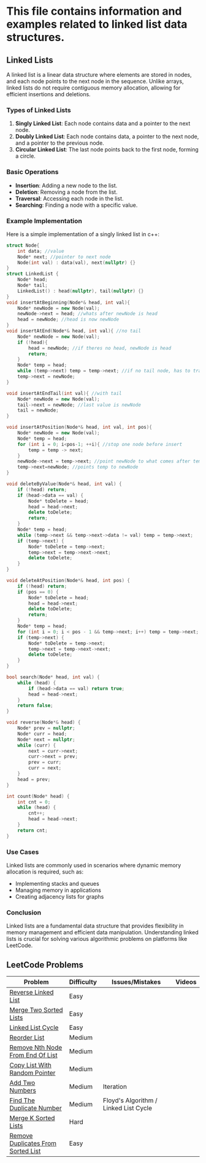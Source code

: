 # This file contains information and examples related to linked list data structures.

## Linked Lists

A linked list is a linear data structure where elements are stored in nodes, and each node points to the next node in the sequence. Unlike arrays, linked lists do not require contiguous memory allocation, allowing for efficient insertions and deletions.

### Types of Linked Lists

1. **Singly Linked List**: Each node contains data and a pointer to the next node.
2. **Doubly Linked List**: Each node contains data, a pointer to the next node, and a pointer to the previous node.
3. **Circular Linked List**: The last node points back to the first node, forming a circle.

### Basic Operations

- **Insertion**: Adding a new node to the list.
- **Deletion**: Removing a node from the list.
- **Traversal**: Accessing each node in the list.
- **Searching**: Finding a node with a specific value.

### Example Implementation

Here is a simple implementation of a singly linked list in c++:

```cpp
struct Node{
    int data; //value
    Node* next; //pointer to next node
    Node(int val) : data(val), next(nullptr) {}
}
struct LinkedList {
    Node* head;
    Node* tail;
    LinkedList() : head(nullptr), tail(nullptr) {}
}
void insertAtBeginning(Node*& head, int val){
    Node* newNode = new Node(val); 
    newNode->next = head; //whats after newNode is head
    head = newNode; //head is now newNode
}
void insertAtEnd(Node*& head, int val){ //no tail
    Node* newNode = new Node(val);
    if (!head){
        head = newNode; //if theres no head, newNode is head
        return;
    }
    Node* temp = head;
    while (temp->next) temp = temp->next; //if no tail node, has to traverse to end of list to add to end
    temp->next = newNode;
}

void insertAtEndTail(int val){ //with tail
    Node* newNode = new Node(val); 
    tail->next = newNode; //last value is newNode
    tail = newNode;
}

void insertAtPosition(Node*& head, int val, int pos){
    Node* newNode = new Node(val);
    Node* temp = head;
    for (int i = 0; i<pos-1; ++i){ //stop one node before insert
        temp = temp -> next;
    }
    newNode->next = temp->next; //point newNode to what comes after temp
    temp->next=newNode; //points temp to newNode
}

void deleteByValue(Node*& head, int val) {
    if (!head) return;
    if (head->data == val) {
        Node* toDelete = head;
        head = head->next;
        delete toDelete;
        return;
    }
    Node* temp = head;
    while (temp->next && temp->next->data != val) temp = temp->next;
    if (temp->next) {
        Node* toDelete = temp->next;
        temp->next = temp->next->next;
        delete toDelete;
    }
}

void deleteAtPosition(Node*& head, int pos) {
    if (!head) return;
    if (pos == 0) {
        Node* toDelete = head;
        head = head->next;
        delete toDelete;
        return;
    }
    Node* temp = head;
    for (int i = 0; i < pos - 1 && temp->next; i++) temp = temp->next;
    if (temp->next) {
        Node* toDelete = temp->next;
        temp->next = temp->next->next;
        delete toDelete;
    }
}

bool search(Node* head, int val) {
    while (head) {
        if (head->data == val) return true;
        head = head->next;
    }
    return false;
}

void reverse(Node*& head) {
    Node* prev = nullptr;
    Node* curr = head;
    Node* next = nullptr;
    while (curr) {
        next = curr->next;
        curr->next = prev;
        prev = curr;
        curr = next;
    }
    head = prev;
}

int count(Node* head) {
    int cnt = 0;
    while (head) {
        cnt++;
        head = head->next;
    }
    return cnt;
}
```

### Use Cases

Linked lists are commonly used in scenarios where dynamic memory allocation is required, such as:

- Implementing stacks and queues
- Managing memory in applications
- Creating adjacency lists for graphs

### Conclusion

Linked lists are a fundamental data structure that provides flexibility in memory management and efficient data manipulation. Understanding linked lists is crucial for solving various algorithmic problems on platforms like LeetCode.

## LeetCode Problems

| Problem | Difficulty | Issues/Mistakes | Videos |
|---------|------------|-----------------|--------|
| [Reverse Linked List](https://leetcode.com/problems/reverse-linked-list/) | Easy | | |
| [Merge Two Sorted Lists](https://leetcode.com/problems/merge-two-sorted-lists/) | Easy | | |
| [Linked List Cycle](https://leetcode.com/problems/linked-list-cycle/) | Easy | | |
| [Reorder List](https://leetcode.com/problems/reorder-list/description/) | Medium | | |
| [Remove Nth Node From End Of List](https://leetcode.com/problems/remove-nth-node-from-end-of-list/) | Medium | | |
| [Copy List With Random Pointer](https://leetcode.com/problems/copy-list-with-random-pointer/description/) | Medium | | |
| [Add Two Numbers](https://leetcode.com/problems/add-two-numbers/description/) | Medium | Iteration | |
| [Find The Duplicate Number](https://leetcode.com/problems/find-the-duplicate-number/) | Medium | Floyd's Algorithm / Linked List Cycle| |
| [Merge K Sorted Lists](https://leetcode.com/problems/merge-k-sorted-lists/) | Hard | | |
| [Remove Duplicates From Sorted List](https://leetcode.com/problems/remove-duplicates-from-sorted-list/description/) | Easy | | |